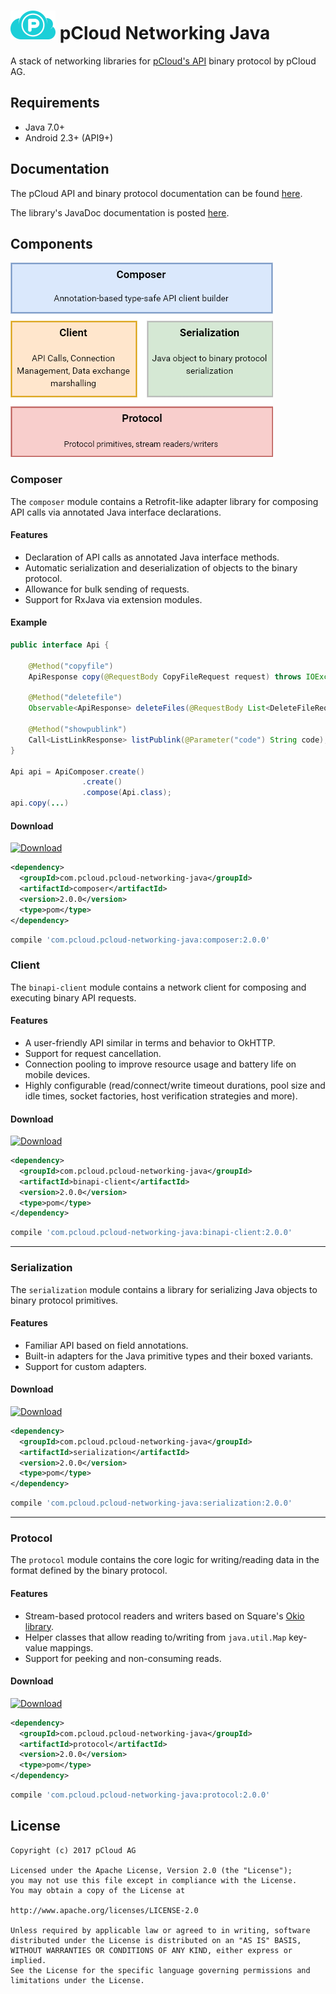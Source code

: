 # <img src="docs/logo_color.png" width="72"> pCloud Networking Java

A stack of networking libraries for [ pCloud's API][docs] binary protocol by pCloud AG.

## Requirements

- Java 7.0+
- Android 2.3+ (API9+)

## Documentation

The pCloud API and binary protocol documentation can be found [here][docs].

The library's JavaDoc documentation is posted [here](https://pcloud.github.io/pcloud-networking-java/).


## Components

<img src="docs/images/module-stack.png">

### Composer

The `composer` module contains a Retrofit-like adapter library for composing API calls via annotated Java interface declarations.

#### Features

* Declaration of API calls as annotated Java interface methods.
* Automatic serialization and deserialization of objects to the binary protocol.
* Allowance for bulk sending of requests.
* Support for RxJava via extension modules.

#### Example

```java
public interface Api {

    @Method("copyfile")
    ApiResponse copy(@RequestBody CopyFileRequest request) throws IOException;

    @Method("deletefile")
    Observable<ApiResponse> deleteFiles(@RequestBody List<DeleteFileRequest> requests);

    @Method("showpublink")
    Call<ListLinkResponse> listPublink(@Parameter("code") String code);
}

Api api = ApiComposer.create()
                .create()
                .compose(Api.class);
api.copy(...)

```

#### Download

[ ![Download](https://api.bintray.com/packages/pcloud/pcloud-networking-java/composer/images/download.svg) ](https://bintray.com/pcloud/pcloud-networking-java/composer/_latestVersion)

```xml
<dependency>
  <groupId>com.pcloud.pcloud-networking-java</groupId>
  <artifactId>composer</artifactId>
  <version>2.0.0</version>
  <type>pom</type>
</dependency>
```

```groovy
compile 'com.pcloud.pcloud-networking-java:composer:2.0.0'
```

### Client

The `binapi-client` module contains a network client for composing and executing binary API requests.

#### Features

* A user-friendly API similar in terms and behavior to OkHTTP.
* Support for request cancellation.
* Connection pooling to improve resource usage and battery life on mobile devices.
* Highly configurable (read/connect/write timeout durations, pool size and idle times, socket factories, host verification strategies and more).

#### Download

[ ![Download](https://api.bintray.com/packages/pcloud/pcloud-networking-java/binapi-client/images/download.svg) ](https://bintray.com/pcloud/pcloud-networking-java/binapi-client/_latestVersion)

```xml
<dependency>
  <groupId>com.pcloud.pcloud-networking-java</groupId>
  <artifactId>binapi-client</artifactId>
  <version>2.0.0</version>
  <type>pom</type>
</dependency>
```

```groovy
compile 'com.pcloud.pcloud-networking-java:binapi-client:2.0.0'
```

--------------------------------------------------------------------------------
### Serialization

The `serialization` module contains a library for serializing Java objects to binary protocol primitives.

#### Features

* Familiar API based on field annotations.
* Built-in adapters for the Java primitive types and their boxed variants.
* Support for custom adapters.

#### Download

[ ![Download](https://api.bintray.com/packages/pcloud/pcloud-networking-java/serialization/images/download.svg) ](https://bintray.com/pcloud/pcloud-networking-java/serialization/_latestVersion)

```xml
<dependency>
  <groupId>com.pcloud.pcloud-networking-java</groupId>
  <artifactId>serialization</artifactId>
  <version>2.0.0</version>
  <type>pom</type>
</dependency>
```

```groovy
compile 'com.pcloud.pcloud-networking-java:serialization:2.0.0'
```
--------------------------------------------------------------------------------
### Protocol

The `protocol` module contains the core logic for writing/reading data in the format defined by the binary protocol.

#### Features

* Stream-based protocol readers and writers based on Square's [Okio library](https://github.com/square/okio).
* Helper classes that allow reading to/writing from `java.util.Map` key-value mappings.
* Support for peeking and non-consuming reads.

#### Download

[ ![Download](https://api.bintray.com/packages/pcloud/pcloud-networking-java/protocol/images/download.svg) ](https://bintray.com/pcloud/pcloud-networking-java/protocol/_latestVersion)

```xml
<dependency>
  <groupId>com.pcloud.pcloud-networking-java</groupId>
  <artifactId>protocol</artifactId>
  <version>2.0.0</version>
  <type>pom</type>
</dependency>
```

```groovy
compile 'com.pcloud.pcloud-networking-java:protocol:2.0.0'
```


## License
	Copyright (c) 2017 pCloud AG

	Licensed under the Apache License, Version 2.0 (the "License");
	you may not use this file except in compliance with the License.
	You may obtain a copy of the License at

    http://www.apache.org/licenses/LICENSE-2.0

    Unless required by applicable law or agreed to in writing, software
    distributed under the License is distributed on an "AS IS" BASIS,
    WITHOUT WARRANTIES OR CONDITIONS OF ANY KIND, either express or implied.
    See the License for the specific language governing permissions and
    limitations under the License.





[site]: https://www.pcloud.com/
[docs]: https://docs.pcloud.com/
